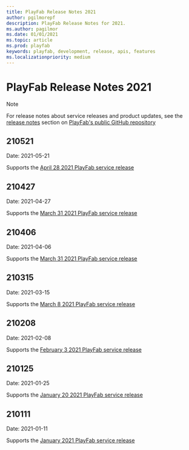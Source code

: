 ```yaml
---
title: PlayFab Release Notes 2021
author: pgilmorepf
description: PlayFab Release Notes for 2021.
ms.author: pagilmor
ms.date: 01/01/2021
ms.topic: article
ms.prod: playfab
keywords: playfab, development, release, apis, features
ms.localizationpriority: medium
---
```

# PlayFab Release Notes 2021

> [!Note]
> For release notes about service releases and product updates, see the [release notes](https://github.com/PlayFab/PlayFab/releases) section on [PlayFab's public GitHub repository](https://github.com/PlayFab/PlayFab)

## 210521

Date: 2021-05-21

Supports the [April 28 2021 PlayFab service release](https://github.com/PlayFab/PlayFab/releases/tag/2.8)

## 210427

Date: 2021-04-27

Supports the [March 31 2021 PlayFab service release](https://github.com/PlayFab/PlayFab/releases/tag/2.7.4)


## 210406

Date: 2021-04-06

Supports the [March 31 2021 PlayFab service release](https://github.com/PlayFab/PlayFab/releases/tag/2.7.3)

## 210315 

Date: 2021-03-15

Supports the [March 8 2021 PlayFab service release](https://github.com/PlayFab/PlayFab/releases/tag/2.7.2)

## 210208

Date: 2021-02-08

Supports the [February 3 2021 PlayFab service release](https://github.com/PlayFab/PlayFab/releases/tag/2.7)

## 210125

Date: 2021-01-25

Supports the [January 20 2021 PlayFab service release](https://github.com/PlayFab/PlayFab/releases/tag/2.6)

## 210111

Date: 2021-01-11

Supports the [January 2021 PlayFab service release](https://github.com/PlayFab/PlayFab/releases)
